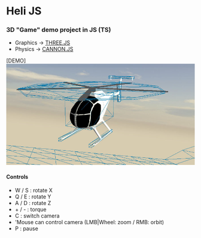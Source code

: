 # Heli JS
### 3D "Game" demo project in JS (TS)

- Graphics -> [THREE.JS]
- Physics -> [CANNON.JS]

[DEMO]
![screenshot](/screenshot.jpg?raw=true "screenshot")

#### Controls
- W / S : rotate X
- Q / E : rotate Y
- A / D : rotate Z
- \+ / \- : torque
- C : switch camera
- 'Mouse can control camera (LMB|Wheel: zoom / RMB: orbit)
- P : pause

[THREE.JS]: <https://threejs.org/examples/>
[CANNON.JS]: <http://schteppe.github.io/cannon.js/>
<!-- [DEMO]: <https://tomo0613.github.io/HeliJS/> -->
